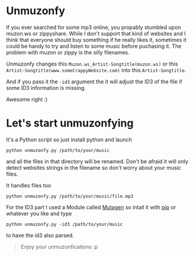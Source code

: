 # Unmuzonfy

If you ever searched for some mp3 online, you propably stumbled upon muzon.ws or zippyshare. While I don't support that kind of websites and I think that everyone should buy something if he really likes it, sometimes it could be handy to try and listen to some music before puchasing it. The problem with muzon or zippy is the silly filenames.

Unmuzonfy changes this `Muzon.ws_Artist-Songtitle(muzon.ws)` or this `Artist-Songtitle(www.someCrappyWebsite.com)` into this `Artist-Songtitle`.

And if you pass it the `-id3` argument the it will adjust the ID3 of the file if some ID3 information is missing.

Awesome right :)

# Let's start unmuzonfying

It's a Python script so just install python and launch

    python unmuzonfy.py /path/to/your/music

and all the files in that directory will be renamed. Don't be afraid it will only detect websites strings in the filename so don't worry about your music files.

It handles files too

    python unmuzonfy.py /path/to/your/music/file.mp3

For the ID3 part I used a Module called [Mutagen](http://code.google.com/p/mutagen/) so intall it with [pip](http://pypi.python.org/pypi/pip) or whatever you like and type

    python unmuzonfy.py -id3 /path/to/your/music

to have the id3 also parsed.

> Enjoy your unmuzonfications :p